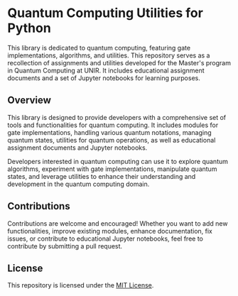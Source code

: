 # Quantum Computing Utilities for Python

This library is dedicated to quantum computing, featuring gate implementations, algorithms, and utilities. This repository serves as a recollection of assignments and utilities developed for the Master's program in Quantum Computing at UNIR. It includes educational assignment documents and a set of Jupyter notebooks for learning purposes.

## Overview

This library is designed to provide developers with a comprehensive set of tools and functionalities for quantum computing. It includes modules for gate implementations, handling various quantum notations, managing quantum states, utilities for quantum operations, as well as educational assignment documents and Jupyter notebooks.

Developers interested in quantum computing can use it to explore quantum algorithms, experiment with gate implementations, manipulate quantum states, and leverage utilities to enhance their understanding and development in the quantum computing domain.

## Contributions

Contributions are welcome and encouraged! Whether you want to add new functionalities, improve existing modules, enhance documentation, fix issues, or contribute to educational Jupyter notebooks, feel free to contribute by submitting a pull request.

## License

This repository is licensed under the [MIT License](LICENSE).
